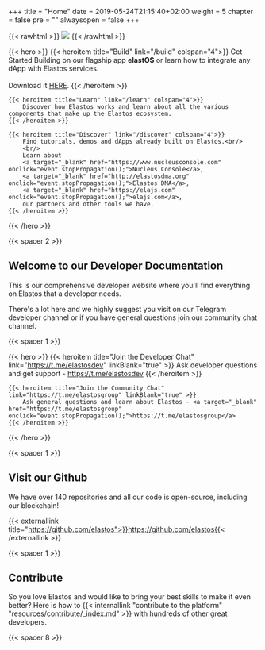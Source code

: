 +++
title = "Home"
date = 2019-05-24T21:15:40+02:00
weight = 5
chapter = false
pre = ""
alwaysopen = false
+++


{{< rawhtml >}}
<img src="/images/elastos_merge_2.png" style="max-height: 300px;"/>
{{< /rawhtml >}}

{{< hero >}}
    {{< heroitem title="Build" link="/build" colspan="4">}}
        Get Started Building on our flagship app <b>elastOS</b> or learn how to integrate any dApp with Elastos services.
        <br/><br/>
        Download it <a target="_blank" href="https://elastos.academy/elastosbrowser">HERE</a>.
    {{< /heroitem >}}
    
    {{< heroitem title="Learn" link="/learn" colspan="4">}}
        Discover how Elastos works and learn about all the various components that make up the Elastos ecosystem.
    {{< /heroitem >}}   
    
    {{< heroitem title="Discover" link="/discover" colspan="4">}}
        Find tutorials, demos and dApps already built on Elastos.<br/>
        <br/>
        Learn about 
        <a target="_blank" href="https://www.nucleusconsole.com" onclick="event.stopPropagation();">Nucleus Console</a>, 
        <a target="_blank" href="http://elastosdma.org" onclick="event.stopPropagation();">Elastos DMA</a>, 
        <a target="_blank" href="https://elajs.com" onclick="event.stopPropagation();">elajs.com</a>, 
        our partners and other tools we have.
    {{< /heroitem >}}
{{< /hero >}}

{{< spacer 2 >}}

## Welcome to our Developer Documentation

This is our comprehensive developer website where you'll find everything on Elastos that a developer needs. 

There's a lot here and we highly suggest you visit on our Telegram developer channel or if you have general questions 
join our community chat channel.

{{< spacer 1 >}}

{{< hero >}}
    {{< heroitem title="Join the Developer Chat" link="https://t.me/elastosdev" linkBlank="true" >}}
        Ask developer questions and get support - <a target="_blank" href="https://t.me/elastosdev" onclick="event.stopPropagation();">https://t.me/elastosdev</a>
    {{< /heroitem >}}
    
    {{< heroitem title="Join the Community Chat" link="https://t.me/elastosgroup" linkBlank="true" >}}
        Ask general questions and learn about Elastos - <a target="_blank" href="https://t.me/elastosgroup" onclick="event.stopPropagation();">https://t.me/elastosgroup</a>
    {{< /heroitem >}}
{{< /hero >}}

{{< spacer 1 >}}

## Visit our Github

We have over 140 repositories and all our code is open-source, including our blockchain!

{{< externallink title="https://github.com/elastos">}}https://github.com/elastos{{< /externallink >}}

{{< spacer 1 >}}

## Contribute

So you love Elastos and would like to bring your best skills to make it even better? Here is 
how to {{< internallink "contribute to the platform" "resources/contribute/_index.md" >}} with hundreds of other great developers.

{{< spacer 8 >}}
